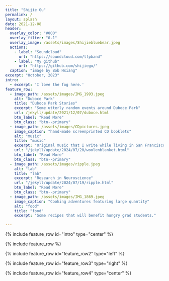 ```yaml
---
title: "Shijie Gu"
permalink: /
layout: splash
date: 2021-12-08
header:
  overlay_color: "#000"
  overlay_filter: "0.1"
  overlay_image: /assets/images/Shijiebluebear.jpeg
  actions:
    - label: "Soundcloud"
      url: "https://soundcloud.com/lfpband"
    - label: "My github"
      url: "https://github.com/shijiegu/"
  caption: "image by Bob Hsiang"
excerpt: "October, 2023"
intro:
  - excerpt: 'I love the fog here.'
feature_row:
  - image_path: /assets/images/IMG_1993.jpeg
    alt: "Duboce Park"
    title: "Duboce Park Stories"
    excerpt: "Some utterly random events around Duboce Park"
    url: /jekyll/update/2021/12/07/duboce.html
    btn_label: "Read More"
    btn_class: "btn--primary"
  - image_path: /assets/images/CDpictures.jpeg
    image_caption: "hand-made screenprinted CD booklets"
    alt: "music"
    title: "music"
    excerpt: "Original music that I write while living in San Francisco."
    url: "/jekyll/update/2024/07/20/woolenblanket.html"
    btn_label: "Read More"
    btn_class: "btn--primary"
  - image_path: /assets/images/ripple.jpeg
    alt: "lab"
    title: "lab"
    excerpt: "Research in Neuroscience"
    url: "/jekyll/update/2024/07/19/ripple.html"
    btn_label: "Read More"
    btn_class: "btn--primary"
  - image_path: /assets/images/IMG_1869.jpeg
    image_caption: "Cooking adventures featuring large quantity"
    alt: "food"
    title: "food"
    excerpt: "Some recipes that will benefit hungry grad students."

---
```


{% include feature_row id="intro" type="center" %}

{% include feature_row %}

{% include feature_row id="feature_row2" type="left" %}

{% include feature_row id="feature_row3" type="right" %}

{% include feature_row id="feature_row4" type="center" %}
